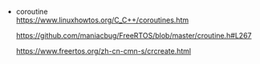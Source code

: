 

- coroutine  
  https://www.linuxhowtos.org/C_C++/coroutines.htm  

  https://github.com/maniacbug/FreeRTOS/blob/master/croutine.h#L267  
  
  https://www.freertos.org/zh-cn-cmn-s/crcreate.html
  

  

